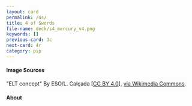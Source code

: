 ```yaml
---
layout: card
permalink: /4s/
title: 4 of Swords
file-name: deck/s4_mercury_v4.png
keywords: []
previous-card: 3c
next-card: 4r
category: pip
---
```


#### Image Sources
"ELT concept" By ESO/L. Calçada [[CC BY 4.0](http://creativecommons.org/licenses/by/4.0)], [via Wikimedia Commons](https://commons.wikimedia.org/wiki/File:ELT_concept.jpg).

#### About
